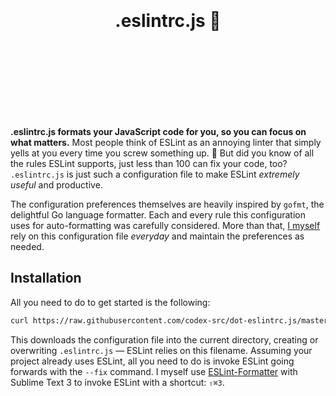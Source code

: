 <!-- https://github.com/streamich/react-use/blob/master/README.md -->
<div align="center">
  <h1>
    <br>
    <br>
    .eslintrc.js 🧹
    <br>
    <br>
    <br>
    <br>
  </h1>
</div>

<!-- ![](https://img.shields.io/badge/eslint-passing-brightgreen) ![](https://img.shields.io/badge/jest-passing-brightgreen) -->

<br>

**.eslintrc.js formats your JavaScript code for you, so you can focus on what matters.** Most people think of ESLint as an annoying linter that simply yells at you every time you screw something up. 🥵 But did you know of all the rules ESLint supports, just less than 100 can fix your code, too? `.eslintrc.js` is just such a configuration file to make ESLint _extremely useful_ and productive.

The configuration preferences themselves are heavily inspired by `gofmt`, the delightful Go language formatter. Each and every rule this configuration uses for auto-formatting was carefully considered. More than that, [I myself](https://twitter.com/username_ZAYDEK) rely on this configuration file _everyday_ and maintain the preferences as needed.

## Installation

All you need to do to get started is the following:

```sh
curl https://raw.githubusercontent.com/codex-src/dot-eslintrc.js/master/dot-eslintrc.js > .eslintrc.js
```

This downloads the configuration file into the current directory, creating or overwriting `.eslintrc.js` — ESLint relies on this filename. Assuming your project already uses ESLint, all you need to do is invoke ESLint going forwards with the `--fix` command. I myself use [ESLint-Formatter](https://github.com/TheSavior/ESLint-Formatter) with Sublime Text 3 to invoke ESLint with a shortcut: `⇧⌘3`.

